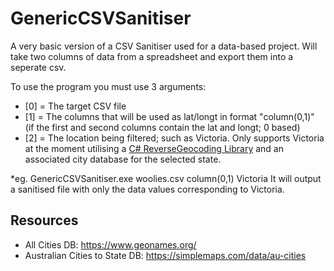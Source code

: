 # GenericCSVSanitiser
 A very basic version of a CSV Sanitiser used for a data-based project.
 Will take two columns of data from a spreadsheet and export them into a seperate csv.
 
To use the program you must use 3 arguments:
- [0] = The target CSV file
- [1] = The columns that will be used as lat/longt in format "column(0,1)" 
      (if the first and second columns contain the lat and longt; 0 based)
- [2] = The location being filtered; such as Victoria. Only supports Victoria at the moment
      utilising a [C# ReverseGeocoding Library](https://github.com/redmanmale/ReverseGeocoder) and 
      an associated city database for the selected state. 

*eg. GenericCSVSanitiser.exe woolies.csv column(0,1) Victoria
It will output a sanitised file with only the data values corresponding to Victoria.

## Resources
- All Cities DB: https://www.geonames.org/
- Australian Cities to State DB: https://simplemaps.com/data/au-cities
